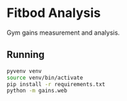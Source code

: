# Fitbod Analysis

Gym gains measurement and analysis.

## Running

```bash
pyvenv venv
source venv/bin/activate
pip install -r requirements.txt
python -m gains.web
```
